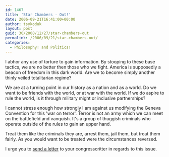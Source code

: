 ```yaml
---
id: 1467
title: 'Star Chambers - Out!'
date: 2006-09-21T16:41:00+00:00
author: tsykoduk
layout: post
guid: 30/2008/12/27/star-chambers-out
permalink: /2006/09/21/star-chambers-out/
categories:
  - Philosophy! and Politics!
---
```

<p>I abhor any use of torture to gain information. By stooping to these base tactics, we are no better then those who we fight. America is supposedly a beacon of freedom in this dark world. Are we to become simply another thinly veiled totalitarian regime?</p>


<p>We are at a turning point in our history as a nation and as a world. Do we want to be friends with the world, or at war with the world. If we do aspire to rule the world, is it through military might or inclusive partnerships?</p>


<p>I cannot stress enough how strongly I am against us modifying the Geneva Convention for this 'war on terror'. Terror is not an army which we can meet on the battlefield and vanquish. It's a group of thuggish criminals who operate outside of the rules to gain an upper hand.</p>


<p>Treat them like the criminals they are, arrest them, jail them, but treat them fairly. As you would want to be treated were the circumstances reversed.</p>


<p>I urge you to <a href="http://action.downsizedc.org/wyc.php?cid=56">send a letter</a> to your congresscritter in regards to this issue.</p>